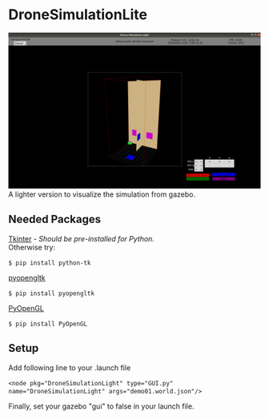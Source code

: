 # DroneSimulationLite
![](https://github.com/ilianc/DroneSimulationLight/blob/master/src/scripts/DroneSimulationLight3.png)
A lighter version to visualize the simulation from gazebo. 
## Needed Packages
[Tkinter](https://riptutorial.com/tkinter/example/3206/installation-or-setup) -
*Should be pre-installed for Python.*<br/>
Otherwise try: <br/>
```
$ pip install python-tk
```
[pyopengltk](https://riptutorial.com/tkinter/example/3206/installation-or-setup)<br/>
```
$ pip install pyopengltk
```
[PyOpenGL](https://stackabuse.com/brief-introduction-to-opengl-in-python-with-pyopengl/)<br/>
```
$ pip install PyOpenGL
```

## Setup 

Add following line to your .launch file
```
<node pkg="DroneSimulationLight" type="GUI.py" name="DroneSimulationLight" args="demo01.world.json"/>
```
Finally, set your gazebo "gui" to false in your launch file. 
